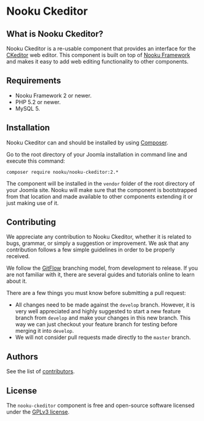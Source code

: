 # Nooku Ckeditor

## What is Nooku Ckeditor?

Nooku Ckeditor is a re-usable component that provides an interface for the [CKeditor](http://ckeditor.com) web editor.
This component is built on top of [Nooku Framework](https://github.com/nooku/nooku-framework) and makes it easy to
add web editing functionality to other components.

## Requirements

- Nooku Framework 2 or newer.
- PHP 5.2 or newer.
- MySQL 5.

## Installation

Nooku Ckeditor can and should be installed by using [Composer](https://getcomposer.org/).

Go to the root directory of your Joomla installation in command line and execute this command:

```
composer require nooku/nooku-ckeditor:2.*
```

The component will be installed in the `vendor` folder of the root directory of your Joomla site. Nooku will make sure
that the component is bootstrapped from that location and made available to other components extending it or just making
use of it.


## Contributing

We appreciate any contribution to Nooku Ckeditor, whether it is related to bugs, grammar, or simply a suggestion or
improvement. We ask that any contribution follows a few simple guidelines in order to be properly received.

We follow the [GitFlow][gitflow-model] branching model, from development to release. If you are not familiar with it,
there are several guides and tutorials online to learn about it.

There are a few things you must know before submitting a pull request:

- All changes need to be made against the `develop` branch. However, it is very well appreciated and highly suggested to
start a new feature branch from `develop` and make your changes in this new branch. This way we can just checkout your
feature branch for testing before merging it into `develop`.
- We will not consider pull requests made directly to the `master` branch.

## Authors

See the list of [contributors](https://github.com/nooku/nooku-ckeditor/contributors).

## License

The `nooku-ckeditor` component is free and open-source software licensed under the [GPLv3 license](gplv3-license).

[gitflow-model]: http://nvie.com/posts/a-successful-git-branching-model/
[gplv3-license]: https://github.com/nooku/nooku-framework/blob/master/LICENSE.txt